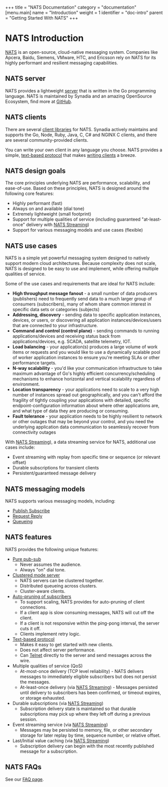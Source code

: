 +++
title = "NATS Documentation"
category = "documentation"
[menu.main]
  name = "Introduction"
  weight = 1
  identifier = "doc-intro"
  parent = "Getting Started With NATS"
+++

# NATS Introduction

[NATS](http://nats.io/) is an open-source, cloud-native messaging system. Companies like Apcera, Baidu, Siemens, VMware, HTC, and Ericsson rely on NATS for its highly performant and resilient messaging capabilities.

## NATS server

NATS provides a lightweight [server](/doc/managing_the_server/installing/) that is written in the Go programming language. NATS is maintained by Synadia and an amazing OpenSource Ecosystem, find more at [GitHub](http://www.github.com/nats-io).

## NATS clients

There are several [client libraries](/download/) for NATS. Synadia actively maintains and supports the Go, Node, Ruby, Java, C, C# and NGINX C clients, and there are several community-provided clients.

You can write your own client in any language you choose. NATS provides a simple, [text-based protocol](/doc/internals/nats-protocol/) that makes [writing clients](/doc/writing_applications/concepts) a breeze.

## <a name="design-goals"></a>NATS design goals

The core principles underlying NATS are performance, scalability, and ease-of-use. Based on these principles, NATS is designed around the following core features:

- Highly performant (fast)
- Always on and available (dial tone)
- Extremely lightweight (small footprint)
- Support for multiple qualities of service (including guaranteed "at-least-once" delivery with [NATS Streaming](/doc/streaming/nats-streaming-intro/))
- Support for various messaging models and use cases (flexible)

## NATS use cases

NATS is a simple yet powerful messaging system designed to natively support modern cloud architectures. Because complexity does not scale, NATS is designed to be easy to use and implement, while offering multiple qualities of service.

Some of the use cases and requirements that are ideal for NATS include:

- **High throughput message fanout** - a small number of data producers (publishers) need to frequently send data to a much larger group of consumers (subscribers), many of whom share common interest in specific data sets or categories (subjects)
- **Addressing, discovery** - sending data to specific application instances, devices, or users, or discovering all application instances/devices/users that are connected to your infrastructure. 
- **Command and control (control plane)** - sending commands to running applications/devices and receiving status back from applications/devices, e.g. SCADA, satellite telemetry, IOT.
- **Load balancing** - your application(s) produces a large volume of work items or requests and you would like to use a dynamically scalable pool of worker application instances to ensure you're meeting SLAs or other performance targets.
- **N-way scalability** - you'd like your communication infrastructure to take maximum advantage of Go's highly efficient concurrency/scheduling mechanisms to enhance horizontal and vertical scalability regardless of environment.
- **Location transparency** - your applications need to scale to a very high number of instances spread out geographically, and you can't afford the fragility of tightly coupling your applications with detailed, specific endpoint-configuration information about where other applications are, and what type of data they are producing or consuming. 
- **Fault tolerance** - your application needs to be highly resilient to network or other outages that may be beyond your control, and you need the underlying application data communication to seamlessly recover from connectivity outages 

With [NATS Streaming](/doc/streaming/nats-streaming-intro/)), a data streaming service for NATS, additional use cases include:

- Event streaming with replay from specific time or sequence (or relevant offset)
- Durable subscriptions for transient clients  
- Persistent/guaranteed message delivery

## NATS messaging models

NATS supports various messaging models, including:

- [Publish Subscribe](/doc/writing_applications/concepts#pubsub)
- [Request Reply](/doc/writing_applications/concepts#reqrep)
- [Queueing](/doc/writing_applications/concepts#queue)

## NATS features

NATS provides the following unique features:

- [Pure pub-sub](/doc/managing_the_server/running)
	- Never assumes the audience.
	- Always "on" dial tone.
- [Clustered mode server](/doc/managing_the_server/clustering)
	- NATS servers can be clustered together.
	- Distributed queueing across clusters.
	- Cluster-aware clients.
- [Auto-pruning of subscribers](/doc/managing_the_server/slow_consumers)
	- To support scaling, NATS provides for auto-pruning of client connections.
	- If a client app is slow consuming messages, NATS will cut off the client.
	- If a client is not responsive within the ping-pong interval, the server cuts it off.
	- Clients implement retry logic.
- [Text-based protocol](/doc/internals/nats-protocol)
	- Makes it easy to get started with new clients.
	- Does not affect server performance.
	- Can [Telnet](https://en.wikipedia.org/wiki/Telnet) directly to the server and send messages across the wire.
- Multiple qualities of service (QoS)
    - At-most-once delivery (TCP level reliability) - NATS delivers messages to immediately eligible subscribers but does not persist the messages.
    - At-least-once delivery (via [NATS Streaming](/doc/streaming/nats-streaming-intro)) - Messages persisted until delivery to subscribers has been confirmed, or timeout expires, or storage exhausted.
- Durable subscriptions (via [NATS Streaming](/doc/streaming/nats-streaming-intro))
    - Subscription delivery state is maintained so that durable subscriptions may pick up where they left off during a previous session.
- Event streaming service (via [NATS Streaming](/doc/streaming/nats-streaming-intro))
    - Messages may be persisted to memory, file, or other secondary storage for later replay by time, sequence number, or relative offset.
- Last/Initial value caching (via [NATS Streaming](/doc/streaming/nats-streaming-intro))
    - Subscription delivery can begin with the most recently published message for a subscription.

## NATS FAQs

See our [FAQ page](/doc/faq).
